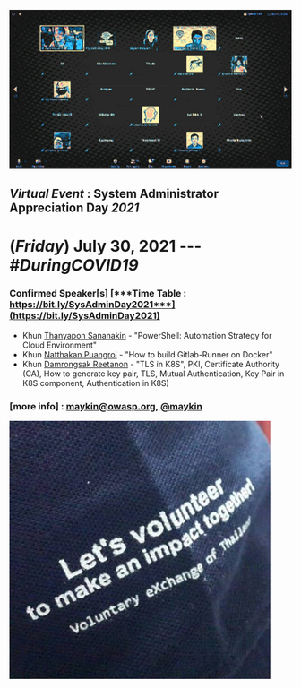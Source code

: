 
![](../2020/Group-of-2020.jpg "From SysAdminDay 2020 Virtual Event")

## ***Virtual Event*** : System Administrator Appreciation Day ***2021***
# **(*Friday*) July 30, 2021** --- *#DuringCOVID19*

### Confirmed Speaker[s] [***Time Table : https://bit.ly/SysAdminDay2021***](https://bit.ly/SysAdminDay2021)
+ Khun [Thanyapon Sananakin](https://www.facebook.com/thanyapon) - "PowerShell: Automation Strategy for Cloud Environment"
+ Khun [Natthakan Puangroi](https://www.facebook.com/mayplepete) - "How to build Gitlab-Runner on Docker"
+ Khun [Damrongsak Reetanon](https://www.facebook.com/damrongsak) - "TLS in K8S", PKI, Certificate Authority (CA), How to generate key pair, TLS, Mutual Authentication, Key Pair in K8S component, Authentication in K8S)

### [more info] : <maykin@owasp.org>, [@maykin](https://line.me/R/ti/p/%40maykin)

[![](Supporters/VolunteXTH.jpg "Thank you to our supporters")](https://VolunteX.github.io)
